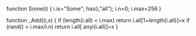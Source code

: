 
function Some(i) { i.is="Some"; has(i,"all"); i.n=0; i.max=256 }

function _Add((i,x) {
  if (length(i.all) < i.max)     return i.all[1+length(i.all)]=x
  if (rand()        < i.max/i.n) return i.all[    anyi(i.all)]=x }


